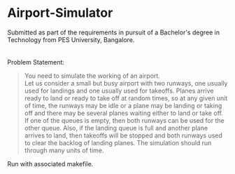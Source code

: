 # Airport-Simulator
Submitted as part of the requirements in pursuit of a Bachelor's degree in Technology from PES University, Bangalore. <br />
<br />
<br />
Problem Statement: <br />
> You need to simulate the working of an airport. <br />
> Let us consider a small but busy airport with two runways, one usually used for landings and
> one usually used for takeoffs. Planes arrive ready to land or ready to take off at random times,
> so at any given unit of time, the runways may be idle or a plane may be landing or taking off and
> there may be several planes waiting either to land or take off. If one of the queues is empty,
> then both runways can be used for the other queue. Also, if the landing queue is full and
> another plane arrives to land, then takeoffs will be stopped and both runways used to clear the
> backlog of landing planes. The simulation should run through many units of time. <br />

Run with associated makefile. 
